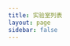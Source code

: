 ```yaml
---
title: 实验室列表
layout: page
sidebar: false
---
```


<script setup>
import CoderGuild from "@/components/unique/CoderGuild.vue";
import LabList from "@/components/unique/LabList.vue";
</script>

<LabList><CoderGuild /></LabList>

<style>
.VPPage {
    padding: 0 5%;
}

@media (min-width: 83em) {
    .VPPage {
        padding: 0 10%;
    }
}
</style>
